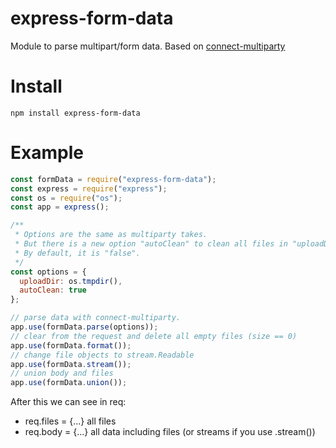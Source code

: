 # express-form-data
Module to parse multipart/form data. Based on [connect-multiparty](https://github.com/expressjs/connect-multiparty)

# Install 
`npm install express-form-data`

# Example
```js
const formData = require("express-form-data");
const express = require("express");
const os = require("os");
const app = express();

/**
 * Options are the same as multiparty takes.
 * But there is a new option "autoClean" to clean all files in "uploadDir" folder after the response.
 * By default, it is "false".
 */
const options = {
  uploadDir: os.tmpdir(),
  autoClean: true
};

// parse data with connect-multiparty. 
app.use(formData.parse(options));
// clear from the request and delete all empty files (size == 0)
app.use(formData.format());
// change file objects to stream.Readable 
app.use(formData.stream());
// union body and files
app.use(formData.union());
```

After this we can see in req:  
* req.files = {...} all files  
* req.body = {...} all data including files (or streams if you use .stream())
